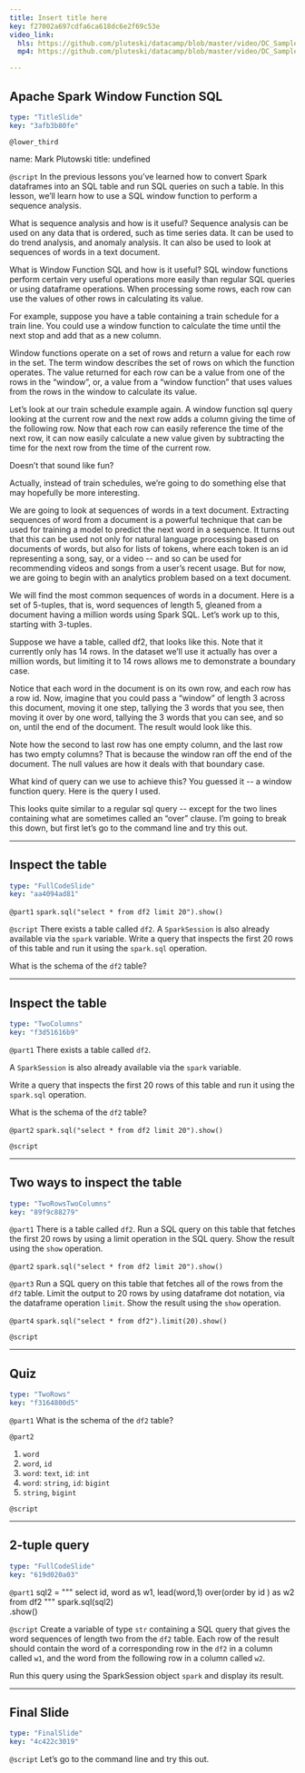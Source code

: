 ```yaml
---
title: Insert title here
key: f27002a697cdfa6ca618dc6e2f69c53e
video_link:
  hls: https://github.com/pluteski/datacamp/blob/master/video/DC_Sample.m3u8
  mp4: https://github.com/pluteski/datacamp/blob/master/video/DC_Sample.mp4

---
```

## Apache Spark Window Function SQL

```yaml
type: "TitleSlide"
key: "3afb3b80fe"
```

`@lower_third`

name: Mark Plutowski
title: undefined


`@script`
In the previous lessons you’ve learned how to convert Spark dataframes into an SQL table and run SQL queries on such a table. In this lesson, we’ll learn how to use a SQL window function to perform a sequence analysis.

What is sequence analysis and how is it useful?  Sequence analysis can be used on any data that is ordered, such as time series data. It can be used to do trend analysis, and anomaly analysis.  It can also be used to look at sequences of words in a text document. 

What is Window Function SQL and how is it useful?  SQL window functions perform certain very useful operations more easily than regular SQL queries or using dataframe operations.  When processing some rows, each row can use the values of other rows in calculating its value. 

For example, suppose you have a table containing a train schedule for a train line.   You could use a window function to calculate the time until the next stop and add that as a new column. 

Window functions operate on a set of rows and return a value for each row in the set. The term window describes the set of rows on which the function operates.  The value returned for each row can be a value from one of the rows in the “window”, or, a value from a “window function” that uses values from the rows in the window to calculate its value. 

Let’s look at our train schedule example again.  A window function sql query looking at the current row and the next row adds a column giving the time of the following row.  Now that each row can easily reference the time of the next row, it can now easily calculate a new value given by subtracting the time for the next row from the time of the current row. 

Doesn’t that sound like fun?  

Actually, instead of train schedules, we’re going to do something else that may hopefully be more interesting.

We are going to look at sequences of words in a text document. Extracting sequences of word from a document is a powerful technique that can be used for training a model to predict the next word in a sequence. It turns out that this can be used not only for natural language processing based on documents of words, but also for lists of tokens, where each token is an id representing a song, say, or a video -- and so can be used for recommending videos and songs from a user’s recent usage.  But for now, we are going to begin with an analytics problem based on a text document. 

We will find the most common sequences of words in a document.  Here is a set of 5-tuples, that is, word sequences of length 5, gleaned from a document having a million words using Spark SQL.  Let’s work up to this, starting with 3-tuples.  

Suppose we have a table, called df2, that looks like this. Note that it currently only has 14 rows. In the dataset we’ll use it actually has over a million words, but limiting it to 14 rows allows me to demonstrate a boundary case.  

Notice that each word in the document is on its own row, and each row has a row id. Now, imagine that you could pass a “window” of length 3 across this document, moving it one step, tallying the 3 words that you see, then moving it over by one word, tallying the 3 words that you can see, and so on, until the end of the document.  The result would look like this.  

Note how the second to last row has one empty column, and the last row has two empty columns?  That is because the window ran off the end of the document. The null values are how it deals with that boundary case.

What kind of query can we use to achieve this?  You guessed it -- a window function query. Here is the query I used.

This looks quite similar to a regular sql query -- except for the two lines containing what are sometimes called an “over” clause. I’m going to break this down, but first let’s go to the command line and try this out.


---
## Inspect the table

```yaml
type: "FullCodeSlide"
key: "aa4094ad81"
```

`@part1`
`spark.sql("select * from df2 limit 20").show()`


`@script`
There exists a table called `df2`. A `SparkSession` is also already available via the `spark` variable.  Write a query that inspects the first 20 rows of this table and run it using the `spark.sql` operation.  

What is the schema of the `df2` table?


---
## Inspect the table

```yaml
type: "TwoColumns"
key: "f3d51616b9"
```

`@part1`
There exists a table called `df2`. 

A `SparkSession` is also already available via the `spark` variable.  

Write a query that inspects the first 20 rows of this table and run it using the `spark.sql` operation.  

What is the schema of the `df2` table?


`@part2`
`spark.sql("select * from df2 limit 20").show()`


`@script`



---
## Two ways to inspect the table

```yaml
type: "TwoRowsTwoColumns"
key: "89f9c88279"
```

`@part1`
There is a table called `df2`. Run a SQL query on this table that fetches the first 20 rows by using a limit operation in the SQL query. Show the result using the `show` operation.


`@part2`
`spark.sql("select * from df2 limit 20").show()`


`@part3`
Run a SQL query on this table that fetches all of the rows from the `df2` table.  Limit the output to 20 rows by using dataframe dot notation, via the dataframe operation `limit`.  Show the result using the `show` operation.


`@part4`
`spark.sql("select * from df2").limit(20).show()`


`@script`



---
## Quiz

```yaml
type: "TwoRows"
key: "f3164800d5"
```

`@part1`
What is the schema of the `df2` table?


`@part2`
1. `word`
2. `word`, `id`
3. `word`: `text`, `id`: `int`
4. `word`: `string`, `id`: `bigint`
5. `string`, `bigint`


`@script`



---
## 2-tuple query

```yaml
type: "FullCodeSlide"
key: "619d020a03"
```

`@part1`
sql2 = """
    select
    id,
    word as w1,
    lead(word,1) over(order by id ) as w2
    from df2
"""
spark.sql(sql2)\
     .show()


`@script`
Create a variable of type `str` containing a SQL query that gives the word sequences of length two from the `df2` table. Each row of the result should contain the word of a corresponding row in the `df2` in a column called `w1`, and the word from the following row in a column called `w2`. 

Run this query using the SparkSession object `spark` and display its result.


---
## Final Slide

```yaml
type: "FinalSlide"
key: "4c422c3019"
```

`@script`
Let’s go to the command line and try this out.

